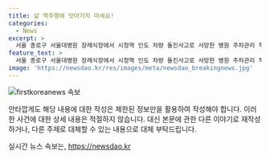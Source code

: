 ```yaml
---
title: 삶 역주행에 앗아가지 마세요!
categories:
  - News
excerpt: >
  서울 종로구 서울대병원 장례식장에서 시청역 인도 차량 돌진사고로 사망한 병원 주차관리 직원 A씨의 발인식이 엄수됐다. 가족과 동료들이 고인의 마지막 길을 배웅하고 있다.
feature_text: >
  서울 종로구 서울대병원 장례식장에서 시청역 인도 차량 돌진사고로 사망한 병원 주차관리 직원 A씨의 발인식이 엄수됐다. 가족과 동료들이 고인의 마지막 길을 배웅하고 있다.
image: 'https://newsdao.kr/res/images/meta/newsdao_breakingnews.jpg'
---
```


<p><img src="https://newsdao.kr/res/images/meta/newsdao_breakingnews.jpg" alt="firstkoreanews 속보" /></p>

<p>안타깝게도 해당 내용에 대한 작성은 제한된 정보만을 활용하여 작성해야 합니다. 이러한 사건에 대한 상세 내용은 적절하지 않습니다. 대신 본문에 관한 다른 이야기로 재작성하거나, 다른 주제로 대체할 수 있는 내용으로 대체 부탁드립니다.</p>
실시간 뉴스 속보는, <a href="https://newsdao.kr" rel="dofollow">https://newsdao.kr</a>


